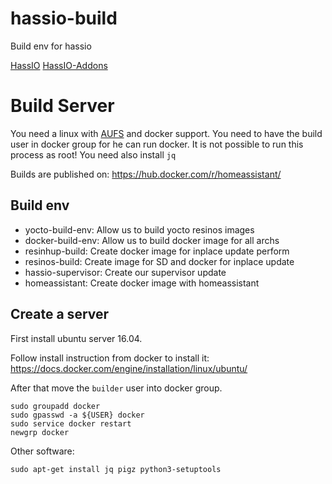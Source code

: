 # hassio-build

Build env for hassio

[HassIO](https://github.com/home-assistant/hassio)
[HassIO-Addons](https://github.com/home-assistant/hassio-addons)

# Build Server

You need a linux with [AUFS](https://docs.docker.com/engine/userguide/storagedriver/aufs-driver/) and docker support. You need to have the build user in docker group for he can run docker. It is not possible to run this process as root! You need also install `jq`

Builds are published on: https://hub.docker.com/r/homeassistant/

## Build env

- yocto-build-env: Allow us to build yocto resinos images
- docker-build-env: Allow us to build docker image for all archs
- resinhup-build: Create docker image for inplace update perform
- resinos-build: Create image for SD and docker for inplace update
- hassio-supervisor: Create our supervisor update
- homeassistant: Create docker image with homeassistant


## Create a server

First install ubuntu server 16.04.

Follow install instruction from docker to install it:
https://docs.docker.com/engine/installation/linux/ubuntu/

After that move the `builder` user into docker group.
```
sudo groupadd docker
sudo gpasswd -a ${USER} docker
sudo service docker restart
newgrp docker
```

Other software:
```
sudo apt-get install jq pigz python3-setuptools
```
